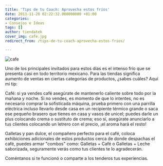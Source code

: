 ```yaml
---
title: 'Tips de tu Coach: Aprovecha estos fríos'
date: 2013-11-28 02:22:32.000000000 +01:00
categories:
- Consejos e Ideas
tags: []
author: tiendatek
cover_img: cafe.jpg
redirect_from: /tips-de-tu-coach-aprovecha-estos-frios/

---
```

![cafe]({{site.baseurl}}/assets/blog/cafe.jpg)

Uno de los principales invitados para estos días es el intenso frío que
se presenta casi en todo territorio mexicano. Para las tiendas significa
aumento de ventas en ciertas categorías de productos, ¿sabes cuáles? Aquí
mi tip:

Café: si ya vendes café asegúrate de mantenerlo caliente sobre todo por
la mañana y noche. Si no vendes, es momento de que lo intentes, no es
necesario comprar la sofisticada máquina, prueba primero con una
parrilla eléctrica incluso llevarlo desde casa en un recipiente térmico
grande o saca ese pequeño brasero que tienes en casa y vasos de unicel;
puedes darle un plus colocando crema o sustituto de crema; eso sí,
asegúrate anunciarlo a tus clientes colocando un letrero con el precio,
¡el aroma hará el resto!

Galletas y pan dulce, el compañero perfecto para el café, coloca
exhibiciones adicionales de estos productos cerca de donde despachas el
café, puedes armar "combos" como: Galletas + Café o Galletas + Leche
saborizada, seguramente verás como tus clientes te lo agradecerán.

Coméntanos si te funcionó o comparte a los tenderos tus experiencias.